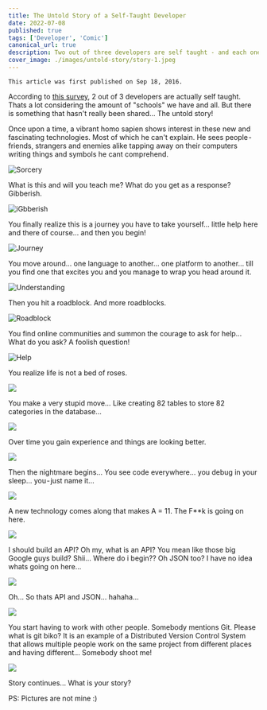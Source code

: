 ```yaml
---
title: The Untold Story of a Self-Taught Developer
date: 2022-07-08
published: true
tags: ['Developer', 'Comic']
canonical_url: true
description: Two out of three developers are self taught - and each one of them have a unique yet similar story.
cover_image: ./images/untold-story/story-1.jpeg
---
```


`This article was first published on Sep 18, 2016.`

According to [this survey](https://qz.com/649409/two-out-of-three-developers-are-self-taught-and-other-trends-from-a-survey-of-56033-developers/), 2 out of 3 developers are actually self taught. Thats a lot considering the amount of "schools" we have and all. But there is something that hasn't really been shared… The untold story!

Once upon a time, a vibrant homo sapien shows interest in these new and fascinating technologies. Most of which he can't explain. He sees people - friends, strangers and enemies alike tapping away on their computers writing things and symbols he cant comprehend.

![Sorcery](./images/untold-story/story-2.jpeg)

What is this and will you teach me? What do you get as a response? Gibberish.

![iGbberish](./images/untold-story/story-3.jpg)

You finally realize this is a journey you have to take yourself… little help here and there of course… and then you begin!

![Journey](./images/untold-story/story-4.jpg)

You move around… one language to another… one platform to another… till you find one that excites you and you manage to wrap you head around it.

![Understanding](./images/untold-story/story-5.jpg)

Then you hit a roadblock. And more roadblocks.

![Roadblock](./images/untold-story/story-6.jpg)

You find online communities and summon the courage to ask for help… What do you ask? A foolish question!

![Help](./images/untold-story/story-7.gif)

You realize life is not a bed of roses.

![](./images/untold-story/story-8.jpeg)

You make a very stupid move… Like creating 82 tables to store 82 categories in the database…

![](./images/untold-story/story-8.gif)

Over time you gain experience and things are looking better.

![](./images/untold-story/story-10.gif)

Then the nightmare begins… You see code everywhere… you debug in your sleep… you - just name it…

![](./images/untold-story/story-11.gif)


A new technology comes along that makes A = 11. The F**k is going on here.

![](./images/untold-story/story-12.gif)

I should build an API? Oh my, what is an API? You mean like those big Google guys build? Shii… Where do i begin?? Oh JSON too? I have no idea whats going on here…

![](./images/untold-story/story-13.jpg)

Oh… So thats API and JSON… hahaha…

![](./images/untold-story/story-14.jpg)

You start having to work with other people. Somebody mentions Git. Please what is git biko? It is an example of a Distributed Version Control System that allows multiple people work on the same project from different places and having different… Somebody shoot me!

![](./images/untold-story/story-15.jpg)

Story continues... What is your story?


PS: Pictures are not mine :)